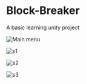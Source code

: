 # Block-Breaker
A basic learning unity project

![Main menu](https://i.imgur.com/ZyacawE.png)

![s1](https://i.imgur.com/g5AkW0d.png)

![s2](http://imgur.com/BSkrEEh.png)

![s3](http://imgur.com/6ALjgQ3.png)
